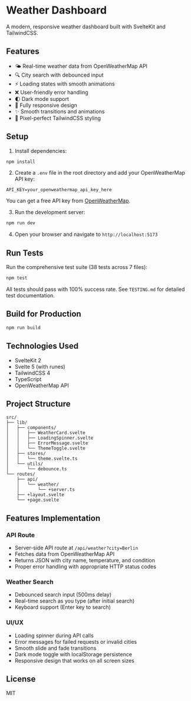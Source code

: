 # Weather Dashboard

A modern, responsive weather dashboard built with SvelteKit and TailwindCSS.

## Features

- 🌤️ Real-time weather data from OpenWeatherMap API
- 🔍 City search with debounced input
- ⚡ Loading states with smooth animations
- ❌ User-friendly error handling
- 🌓 Dark mode support
- 📱 Fully responsive design
- ✨ Smooth transitions and animations
- 🎨 Pixel-perfect TailwindCSS styling

## Setup

1. Install dependencies:
```bash
npm install
```

2. Create a `.env` file in the root directory and add your OpenWeatherMap API key:
```
API_KEY=your_openweathermap_api_key_here
```

You can get a free API key from [OpenWeatherMap](https://openweathermap.org/api).

3. Run the development server:
```bash
npm run dev
```

4. Open your browser and navigate to `http://localhost:5173`

## Run Tests

Run the comprehensive test suite (38 tests across 7 files):

```bash
npm test
```

All tests should pass with 100% success rate. See `TESTING.md` for detailed test documentation.

## Build for Production

```bash
npm run build
```

## Technologies Used

- SvelteKit 2
- Svelte 5 (with runes)
- TailwindCSS 4
- TypeScript
- OpenWeatherMap API

## Project Structure

```
src/
├── lib/
│   ├── components/
│   │   ├── WeatherCard.svelte
│   │   ├── LoadingSpinner.svelte
│   │   ├── ErrorMessage.svelte
│   │   └── ThemeToggle.svelte
│   ├── stores/
│   │   └── theme.svelte.ts
│   └── utils/
│       └── debounce.ts
└── routes/
    ├── api/
    │   └── weather/
    │       └── +server.ts
    ├── +layout.svelte
    └── +page.svelte
```

## Features Implementation

### API Route
- Server-side API route at `/api/weather?city=Berlin`
- Fetches data from OpenWeatherMap API
- Returns JSON with city name, temperature, and condition
- Proper error handling with appropriate HTTP status codes

### Weather Search
- Debounced search input (500ms delay)
- Real-time search as you type (after initial search)
- Keyboard support (Enter key to search)

### UI/UX
- Loading spinner during API calls
- Error messages for failed requests or invalid cities
- Smooth slide and fade transitions
- Dark mode toggle with localStorage persistence
- Responsive design that works on all screen sizes

## License

MIT
